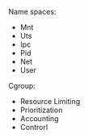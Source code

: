 Name spaces:
- Mnt
- Uts
- Ipc
- Pid
- Net
- User

Cgroup:
- Resource Limiting
- Prioritization
- Accounting
- Controrl